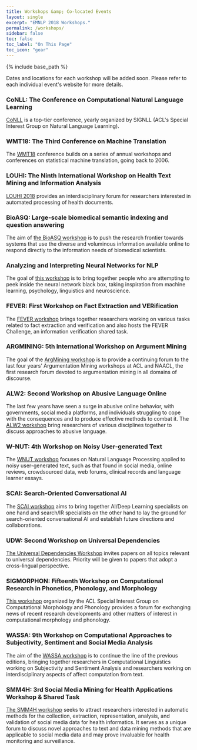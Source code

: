 ```yaml
---
title: Workshops &amp; Co-located Events
layout: single
excerpt: "EMNLP 2018 Workshops."
permalink: /workshops/
sidebar: false
toc: false
toc_label: "On This Page"
toc_icon: "gear"
---
```

{% include base_path %}

Dates and locations for each workshop will be added soon. Please refer to each individual event's website for more details.

### CoNLL: The Conference on Computational Natural Language Learning
[CoNLL](http://www.conll.org) is a top-tier conference, yearly organized by SIGNLL (ACL's Special Interest Group on Natural Language Learning).  

### WMT18: The Third Conference on Machine Translation
The [WMT18](http://www.statmt.org/wmt18/) conference builds on a series of annual workshops and conferences on statistical machine translation, going back to 2006.

### LOUHI: The Ninth International Workshop on Health Text Mining and Information Analysis
[LOUHI 2018](https://louhi2018.fbk.eu) provides an interdisciplinary forum for researchers interested in automated processing of health documents.

### BioASQ: Large-scale biomedical semantic indexing and question answering
The aim of [the BioASQ workshop](http://bioasq.org/workshop) is to push the research frontier towards systems that use the diverse and voluminous information available online to respond directly to the information needs of biomedical scientists.

### Analyzing and Interpreting Neural Networks for NLP
The goal of [this workshop](https://blackboxnlp.github.io) is to bring together people who are attempting to peek inside the neural network black box, taking inspiration from machine learning, psychology, linguistics and neuroscience. 

### FEVER: First Workshop on Fact Extraction and VERification
The [FEVER workshop](http://fever.ai) brings together researchers working on various tasks related to fact extraction and verification and also hosts the FEVER Challenge, an information verification shared task.

### ARGMINING: 5th International Workshop on Argument Mining
The goal of the [ArgMining workshop](https://www.research.ibm.com/haifa/Workshops/argmining17/) is to provide a continuing forum to the last four years’ Argumentation Mining workshops at ACL and NAACL, the first research forum devoted to argumentation mining in all domains of discourse.

### ALW2: Second Workshop on Abusive Language Online
The last few years have seen a surge in abusive online behavior, with governments, social media platforms, and individuals struggling to cope with the consequences and to produce effective methods to combat it. The [ALW2 workshop](https://sites.google.com/view/alw2018) bring researchers of various disciplines together to discuss approaches to abusive language. 

### W-NUT: 4th Workshop on Noisy User-generated Text
The [WNUT workshop](https://noisy-text.github.io/2018/index.html) focuses on Natural Language Processing applied to noisy user-generated text, such as that found in social media, online reviews, crowdsourced data, web forums, clinical records and language learner essays. 

### SCAI: Search-Oriented Conversational AI
The [SCAI workshop](http://scai.info) aims to bring together AI/Deep Learning specialists on one hand and search/IR specialists on the other hand to lay the ground for search-oriented conversational AI and establish future directions and collaborations.

### UDW: Second Workshop on Universal Dependencies
[The Universal Dependencies Workshop](http://universaldependencies.org/udw18/) invites papers on all topics relevant to universal dependencies. Priority will be given to papers that adopt a cross-lingual perspective.

### SIGMORPHON: Fifteenth Workshop on Computational Research in Phonetics, Phonology, and Morphology
[This workshop](https://sigmorphon.github.io) organized by the ACL Special Interest Group on Computational Morphology and Phonology provides a forum for exchanging news of recent research developments and other matters of interest in computational morphology and phonology.

### WASSA: 9th Workshop on Computational Approaches to Subjectivity, Sentiment and Social Media Analysis
The aim of the [WASSA workshop](https://wt-public.emm4u.eu/wassa2018/) is to continue the line of the previous editions, bringing together researchers in Computational Linguistics working on Subjectivity and Sentiment Analysis and researchers working on interdisciplinary aspects of affect computation from text.

### SMM4H: 3rd Social Media Mining for Health Applications Workshop & Shared Task
[The SMM4H workshop](https://healthlanguageprocessing.org/smm4h/) seeks to attract researchers interested in automatic methods for the collection, extraction, representation, analysis, and validation of social media data for health informatics. It serves as a unique forum to discuss novel approaches to text and data mining methods that are applicable to social media data and may prove invaluable for health monitoring and surveillance.
